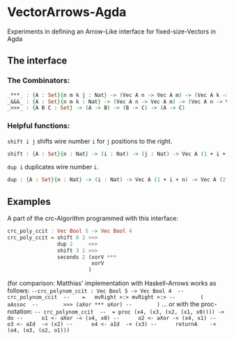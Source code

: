 # VectorArrows-Agda

Experiments in defining an Arrow-Like interface for fixed-size-Vectors in Agda

## The interface

### The Combinators: 

``` agda
_***_ : {A : Set}{n m k j : Nat} -> (Vec A n -> Vec A m) -> (Vec A k -> Vec A j) -> Vec A (n + k) -> Vec A (m + j)
_&&&_ : {A : Set}{n m k : Nat} -> (Vec A n -> Vec A m) -> (Vec A n -> Vec A k) -> Vec A n -> Vec A (m + k)
_>>>_ : {A B C : Set} -> (A -> B) -> (B -> C) -> (A -> C)
```

### Helpful functions: 

`shift i j` shifts wire number `i` for `j` positions to the right.
```agda
shift : {A : Set}{n : Nat} -> (i : Nat) -> (j : Nat) -> Vec A (1 + i + j + n) -> Vec A (1 + i + j + n)
```

`dup i` duplicates wire number `i`. 
```agda
dup : {A : Set}{n : Nat} -> (i : Nat) -> Vec A (1 + i + n) -> Vec A (2 + i + n)
```

## Examples

A part of the crc-Algorithm programmed with this interface: 

```haskell
crc_poly_ccit : Vec Bool 5 -> Vec Bool 4
crc_poly_ccit = shift 0 2 >>> 
                dup 2     >>> 
                shift 3 1 >>> 
                seconds 2 (xorV *** 
                           xorV
                          )
```

(for comparison: Matthias' implementation with Haskell-Arrows works as follows: 
``
--crc_polynom_ccit : Vec Bool 5 -> Vec Bool 4 
--crc_polynom_ccit 
--    =   mvRight >:> mvRight >:>
--        (   aAssoc 
--        >>> (aXor *** aXor)
--        )
``
... or with the proc-notation: 
``
-- crc_polynom_ccit 
--  = proc (x4, (x3, (x2, (x1, x0)))) -> do
--      o1 <- aXor -< (x4, x0)
--      o2 <- aXor -< (x4, x1)
--      o3 <- aId  -< (x2)
--      o4 <- aId  -< (x3)
--      returnA    -< (o4, (o3, (o2, o1)))
``


